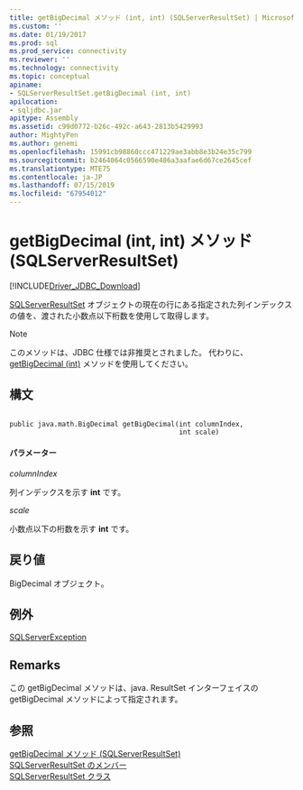 ```yaml
---
title: getBigDecimal メソッド (int, int) (SQLServerResultSet) | Microsoft Docs
ms.custom: ''
ms.date: 01/19/2017
ms.prod: sql
ms.prod_service: connectivity
ms.reviewer: ''
ms.technology: connectivity
ms.topic: conceptual
apiname:
- SQLServerResultSet.getBigDecimal (int, int)
apilocation:
- sqljdbc.jar
apitype: Assembly
ms.assetid: c99d0772-b26c-492c-a643-2813b5429993
author: MightyPen
ms.author: genemi
ms.openlocfilehash: 15991cb98860ccc471229ae3abb8e3b24e35c799
ms.sourcegitcommit: b2464064c0566590e486a3aafae6d67ce2645cef
ms.translationtype: MTE75
ms.contentlocale: ja-JP
ms.lasthandoff: 07/15/2019
ms.locfileid: "67954012"
---
```

# <a name="getbigdecimal-method-int-int-sqlserverresultset"></a>getBigDecimal (int, int) メソッド (SQLServerResultSet)
[!INCLUDE[Driver_JDBC_Download](../../../includes/driver_jdbc_download.md)]

  [SQLServerResultSet](../../../connect/jdbc/reference/sqlserverresultset-class.md) オブジェクトの現在の行にある指定された列インデックスの値を、渡された小数点以下桁数を使用して取得します。  
  
> [!NOTE]  
>  このメソッドは、JDBC 仕様では非推奨とされました。 代わりに、[getBigDecimal (int)](../../../connect/jdbc/reference/getbigdecimal-method-int-sqlserverresultset.md) メソッドを使用してください。  
  
## <a name="syntax"></a>構文  
  
```  
  
public java.math.BigDecimal getBigDecimal(int columnIndex,  
                                          int scale)  
```  
  
#### <a name="parameters"></a>パラメーター  
 *columnIndex*  
  
 列インデックスを示す **int** です。  
  
 *scale*  
  
 小数点以下の桁数を示す **int** です。  
  
## <a name="return-value"></a>戻り値  
 BigDecimal オブジェクト。  
  
## <a name="exceptions"></a>例外  
 [SQLServerException](../../../connect/jdbc/reference/sqlserverexception-class.md)  
  
## <a name="remarks"></a>Remarks  
 この getBigDecimal メソッドは、java. ResultSet インターフェイスの getBigDecimal メソッドによって指定されます。  
  
## <a name="see-also"></a>参照  
 [getBigDecimal メソッド &#40;SQLServerResultSet&#41;](../../../connect/jdbc/reference/getbigdecimal-method-sqlserverresultset.md)   
 [SQLServerResultSet のメンバー](../../../connect/jdbc/reference/sqlserverresultset-members.md)   
 [SQLServerResultSet クラス](../../../connect/jdbc/reference/sqlserverresultset-class.md)  
  
  
